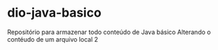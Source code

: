 # dio-java-basico
Repositório para armazenar todo conteúdo de Java básico
Alterando o contéudo de um arquivo local 2